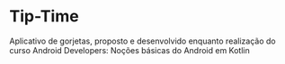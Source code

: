 # Tip-Time
Aplicativo de gorjetas, proposto e desenvolvido enquanto realização do curso Android Developers: Noções básicas do Android em Kotlin
